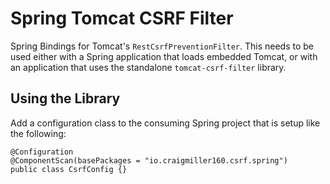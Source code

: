 # Spring Tomcat CSRF Filter

Spring Bindings for Tomcat's `RestCsrfPreventionFilter`. This needs to be used either with a Spring application that loads embedded Tomcat, or with an application that uses the standalone `tomcat-csrf-filter` library.

## Using the Library

Add a configuration class to the consuming Spring project that is setup like the following:

```
@Configuration
@ComponentScan(basePackages = "io.craigmiller160.csrf.spring")
public class CsrfConfig {}
```